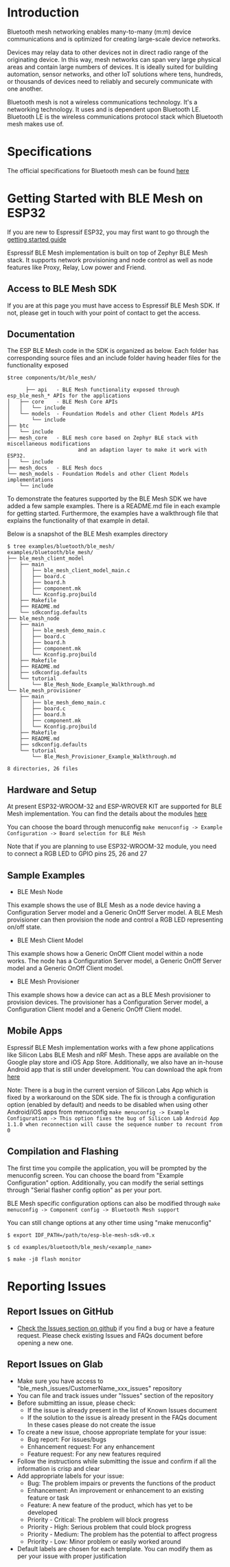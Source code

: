 # Introduction

Bluetooth mesh networking enables many-to-many (m:m) device communications and is optimized for creating large-scale device networks. 

Devices may relay data to other devices not in direct radio range of the originating device. In this way, mesh networks can span very large physical areas and contain large numbers of devices. It is ideally suited for building automation, sensor networks, and other IoT solutions where tens, hundreds, or thousands of devices need to reliably and securely communicate with one another. 

Bluetooth mesh is not a wireless communications technology. It's a networking technology. It uses and is dependent upon Bluetooth LE. Bluetooth LE is the wireless communications protocol stack which Bluetooth mesh makes use of.


# Specifications

The official specifications for Bluetooth mesh can be found [here](https://www.bluetooth.com/specifications/mesh-specifications)


# Getting Started with BLE Mesh on ESP32

If you are new to Espressif ESP32, you may first want to go through the [getting started guide](https://docs.espressif.com/projects/esp-idf/en/latest/get-started/index.html)

Espressif BLE Mesh implementation is built on top of Zephyr BLE Mesh stack. It supports network provisioning and node control as well as node features like Proxy, Relay, Low power and Friend.


## Access to BLE Mesh SDK
If you are at this page you must have access to Espressif BLE Mesh SDK. If not, please get in touch with your point of contact to get the access.

## Documentation

The ESP BLE Mesh code in the SDK is organized as below. Each folder has corresponding source files and an include folder having header files for the functionality exposed
```
$tree components/bt/ble_mesh/

      ├── api   - BLE Mesh functionality exposed through esp_ble_mesh_* APIs for the applications
│   ├── core    - BLE Mesh Core APIs
│   │   └── include
│   └── models  - Foundation Models and other Client Models APIs
│       └── include
├── btc
│   └── include
├── mesh_core   - BLE mesh core based on Zephyr BLE stack with miscellaneous modifications
                       and an adaption layer to make it work with ESP32.
│   └── include
├── mesh_docs   - BLE Mesh docs
└── mesh_models - Foundation Models and other Client Models implementations
    └── include
```

To demonstrate the features supported by the BLE Mesh SDK we have added a few sample examples. There is a README.md file in each example for getting started. Furthermore, the examples have a walkthrough file that explains the functionality of that example in detail. 

Below is a snapshot of the BLE Mesh examples directory
```
$ tree examples/bluetooth/ble_mesh/
examples/bluetooth/ble_mesh/
├── ble_mesh_client_model
│   ├── main
│   │   ├── ble_mesh_client_model_main.c
│   │   ├── board.c
│   │   ├── board.h
│   │   ├── component.mk
│   │   └── Kconfig.projbuild
│   ├── Makefile
│   ├── README.md
│   └── sdkconfig.defaults
├── ble_mesh_node
│   ├── main
│   │   ├── ble_mesh_demo_main.c
│   │   ├── board.c
│   │   ├── board.h
│   │   ├── component.mk
│   │   └── Kconfig.projbuild
│   ├── Makefile
│   ├── README.md
│   ├── sdkconfig.defaults
│   └── tutorial
│       └── Ble_Mesh_Node_Example_Walkthrough.md
└── ble_mesh_provisioner
    ├── main
    │   ├── ble_mesh_demo_main.c
    │   ├── board.c
    │   ├── board.h
    │   ├── component.mk
    │   └── Kconfig.projbuild
    ├── Makefile
    ├── README.md
    ├── sdkconfig.defaults
    └── tutorial
        └── Ble_Mesh_Provisioner_Example_Walkthrough.md

8 directories, 26 files
```


## Hardware and Setup

At present ESP32-WROOM-32 and ESP-WROVER KIT are supported for BLE Mesh implementation. You can find the details about the modules [here](https://docs.espressif.com/projects/esp-idf/en/latest/hw-reference/modules-and-boards.html)

You can choose the board through menuconfig `make menuconfig -> Example Configuration -> Board selection for BLE Mesh`

Note that if you are planning to use ESP32-WROOM-32 module, you need to connect a RGB LED to GPIO pins 25, 26 and 27 


## Sample Examples

* BLE Mesh Node

This example shows the use of BLE Mesh as a node device having a Configuration Server model and a Generic OnOff Server model. A BLE Mesh provisioner can then provision the node and control a RGB LED representing on/off state.

* BLE Mesh Client Model

This example shows how a Generic OnOff Client model within a node works. The node has a Configuration Server model, a Generic OnOff Server model and a Generic OnOff Client model.

* BLE Mesh Provisioner

This example shows how a device can act as a BLE Mesh provisioner to provision devices. The provisioner has a Configuration Server model, a Configuration Client model and a Generic OnOff Client model.


## Mobile Apps 

Espressif BLE Mesh implementation works with a few phone applications like Silicon Labs BLE Mesh and nRF Mesh.
These apps are available on the Google play store and iOS App Store. Additionally, we also have an in-house Android app that is still under development. You can download the apk from [here](http://download.espressif.com/BLE_MESH/BLE_Mesh_Tools/BLE_Mesh_App/EspBleMesh-v0.9.2)

Note: There is a bug in the current version of Silicon Labs App which is fixed by a workaround on the SDK side. The fix is through a configuration option (enabled by default) and needs to be disabled when using other Android/iOS apps from menuconfig `make menuconfig -> Example Configuration -> This option fixes the bug of Silicon Lab Android App 1.1.0 when reconnection will cause the sequence number to recount from 0`

## Compilation and Flashing 

The first time you compile the application, you will be prompted by the menuconfig screen. You can choose the board from "Example Configuration" option. Additionally, you can modify the serial settings through "Serial flasher config option" as per your port.

BLE Mesh specific configuration options can also be modified through `make menuconfig -> Component config -> Bluetooth Mesh support`

You can still change options at any other time using "make menuconfig"
```
$ export IDF_PATH=/path/to/esp-ble-mesh-sdk-v0.x

$ cd examples/bluetooth/ble_mesh/<example_name>

$ make -j8 flash monitor
```


# Reporting Issues

## Report Issues on GitHub

* [Check the Issues section on github](https://github.com/espressif/esp-idf/issues) if you find a bug or have a feature request. Please check existing Issues and FAQs document before opening a new one.

## Report Issues on Glab

* Make sure you have access to "ble_mesh_issues/CustomerName_xxx_issues" repository
* You can file and track issues under "Issues" section of the repository
* Before submitting an issue, please check:
    * If the issue is already present in the list of Known Issues document
    * If the solution to the issue is already present in the FAQs document
In these cases please do not create the issue
* To create a new issue, choose appropriate template for your issue:
    * Bug report: For issues/bugs
    * Enhancement request: For any enhancement
    * Feature request: For any new features required
* Follow the instructions while submitting the issue and confirm if all the information is crisp and clear
* Add appropriate labels for your issue:
    * Bug: The problem impairs or prevents the functions of the product
    * Enhancement: An improvement or enhancement to an existing feature or task
    * Feature: A new feature of the product, which has yet to be developed
    * Priority - Critical: The problem will block progress
    * Priority - High: Serious problem that could block progress
    * Priority - Medium: The problem has the potential to affect progress
    * Priority - Low: Minor problem or easily worked around
* Default labels are chosen for each template. You can modify them as per your issue with proper justification
